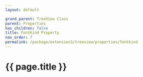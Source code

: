 ```yaml
---
layout: default

grand_parent: TreeView Class
parent: Properties
has_children: false
title: FontKind Property
nav_order: 7
permalink: /package/extension3/treeview/properties/fontkind
---
```

# {{ page.title }}
